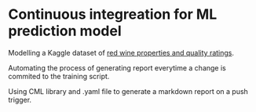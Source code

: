 # Continuous integreation for ML prediction model 
Modelling a Kaggle dataset of [red wine properties and quality ratings](https://www.kaggle.com/uciml/red-wine-quality-cortez-et-al-2009). 

Automating the process of generating report everytime a change is commited to the training script. 

Using CML library and .yaml file to generate a markdown report on a push trigger. 
